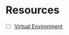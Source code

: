 # Resources

- [ ] [Virtual Environment](https://realpython.com/python-virtual-environments-a-primer/)